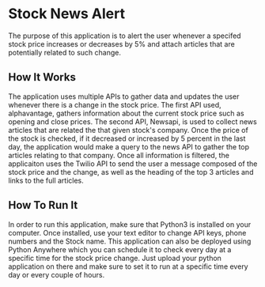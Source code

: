 # Stock News Alert

The purpose of this application is to alert the user whenever a specifed stock price increases or decreases by 5% and attach articles that are potentially related to such change. 

## How It Works

The application uses multiple APIs to gather data and updates the user whenever there is a change in the stock price. The first API used, alphavantage, gathers information about the current stock price such as opening and close prices. The second API, Newsapi, is used to collect news articles that are related the that given stock's company. Once the price of the stock is checked, if it decreased or increased by 5 percent in the last day, the application would make a query to the news API to gather the top articles relating to that company. Once all information is filtered, the applicaiton uses the Twilio API to send the user a message composed of the stock price and the change, as well as the heading of the top 3 articles and links to the full articles.

## How To Run It

In order to run this application, make sure that Python3 is installed on your computer. Once installed, use your text editor to change API keys, phone numbers and the Stock name. This application can also be deployed using Python Anywhere which you can schedule it to check every day at a specific time for the stock price change. Just upload your python application on there and make sure to set it to run at a specific time every day or every couple of hours. 
